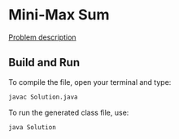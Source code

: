 # Mini-Max Sum

[Problem description](https://www.hackerrank.com/challenges/mini-max-sum)

## Build and Run

To compile the file, open your terminal and type:
```bash
javac Solution.java
```

To run the generated class file, use:
```bash
java Solution
```
